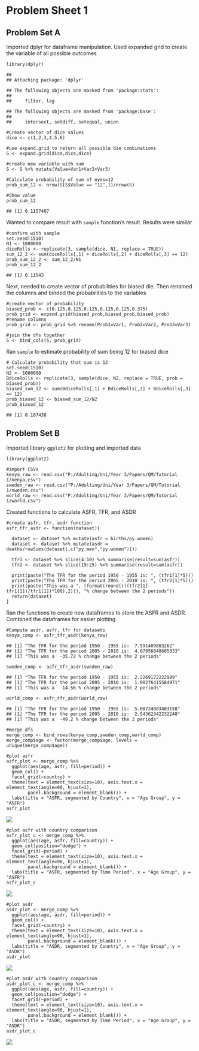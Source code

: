Problem Sheet 1
===============

Problem Set A
-------------

Imported dplyr for dataframe manipulation. Used expanded grid to create
the variable of all possible outcomes

    library(dplyr)

    ## 
    ## Attaching package: 'dplyr'

    ## The following objects are masked from 'package:stats':
    ## 
    ##     filter, lag

    ## The following objects are masked from 'package:base':
    ## 
    ##     intersect, setdiff, setequal, union

    #Create vector of dice values
    dice <- c(1,2,3,4,5,6)

    #use expand.grid to return all possible die combinations
    S <- expand.grid(dice,dice,dice)

    #create new variable with sum
    S <- S %>% mutate(Value=Var1+Var2+Var3)

    #Calculate probability of sum of eyes=12 
    prob_sum_12 <- nrow(S[S$Value == "12",])/nrow(S)

    #Show value
    prob_sum_12

    ## [1] 0.1157407

Wanted to compare result with `sample` function’s result. Results were
similar

    #confirm with sample
    set.seed(1510)
    N1 <- 1000000
    diceRolls <- replicate(3, sample(dice, N1, replace = TRUE))
    sum_12_2 <- sum(diceRolls[,1] + diceRolls[,2] + diceRolls[,3] == 12)
    prob_sum_12_2 <- sum_12_2/N1
    prob_sum_12_2

    ## [1] 0.11543

Next, needed to create vector of probabilities for biased die. Then
renamed the columns and binded the probabilities to the variables

    #create vector of probability
    biased_prob <- c(0.125,0.125,0.125,0.125,0.125,0.375)
    prob_grid <- expand.grid(biased_prob,biased_prob,biased_prob)
    #rename columns 
    prob_grid <- prob_grid %>% rename(Prob1=Var1, Prob2=Var2, Prob3=Var3)

    #join the dfs together
    S <- bind_cols(S, prob_grid)

Ran `sample` to estimate probability of sum being 12 for biased dice

    # Calculate probability that sum is 12 
    set.seed(1510)
    N2 <- 1000000
    BdiceRolls <- replicate(3, sample(dice, N2, replace = TRUE, prob = biased_prob))
    biased_sum_12 <- sum(BdiceRolls[,1] + BdiceRolls[,2] + BdiceRolls[,3] == 12)
    prob_biased_12 <- biased_sum_12/N2
    prob_biased_12

    ## [1] 0.107438

Problem Set B
-------------

Imported library `ggplot2` for plotting and imported data

    library(ggplot2)

    #import CSVs
    kenya_raw <- read.csv("P:/Adulting/Uni/Year 3/Papers/QM/Tutorial 1/kenya.csv")
    sweden_raw <- read.csv("P:/Adulting/Uni/Year 3/Papers/QM/Tutorial 1/sweden.csv")
    world_raw <- read.csv("P:/Adulting/Uni/Year 3/Papers/QM/Tutorial 1/world.csv")

Created functions to calculate ASFR, TFR, and ASDR

    #create asfr, tfr, asdr function 
    asfr_tfr_asdr <- function(dataset){

      dataset <- dataset %>% mutate(asfr = births/py.women)
      dataset <- dataset %>% mutate(asdr = deaths/rowSums(dataset[,c("py.men","py.women")]))

      tfr1 <- dataset %>% slice(4:10) %>% summarise(result=sum(asfr))
      tfr2 <- dataset %>% slice(19:25) %>% summarise(result=sum(asfr))

      print(paste("The TFR for the period 1950 - 1955 is: ", (tfr1[1]*5)))
      print(paste("The TFR for the period 2005 - 2010 is: ", (tfr2[1]*5)))
      print(paste("This was a ", (format(round((((tfr2[1]-tfr1[1])/tfr1[1])*100),2))), "% change between the 2 periods"))
      return(dataset)
    }

Ran the functions to create new dataframes to store the ASFR and ASDR.
Combined the dataframes for easier plotting

    #Compute asdr, asfr, tfr for datasets
    kenya_comp <- asfr_tfr_asdr(kenya_raw)

    ## [1] "The TFR for the period 1950 - 1955 is:  7.591409803262"
    ## [1] "The TFR for the period 2005 - 2010 is:  4.87956848605033"
    ## [1] "This was a  -35.72 % change between the 2 periods"

    sweden_comp <- asfr_tfr_asdr(sweden_raw)

    ## [1] "The TFR for the period 1950 - 1955 is:  2.2269172222989"
    ## [1] "The TFR for the period 2005 - 2010 is:  1.90276415584971"
    ## [1] "This was a  -14.56 % change between the 2 periods"

    world_comp <- asfr_tfr_asdr(world_raw)

    ## [1] "The TFR for the period 1950 - 1955 is:  5.00724803403158"
    ## [1] "The TFR for the period 2005 - 2010 is:  2.54362342232248"
    ## [1] "This was a  -49.2 % change between the 2 periods"

    #merge dfs
    merge_comp <- bind_rows(kenya_comp,sweden_comp,world_comp)
    merge_comp$age <- factor(merge_comp$age, levels = unique(merge_comp$age))

    #plot asfr
    asfr_plot <- merge_comp %>%
      ggplot(aes(age, asfr, fill=period)) +
      geom_col() +
      facet_grid(~country) +
      theme(text = element_text(size=10), axis.text.x = element_text(angle=90, hjust=1),
            panel.background = element_blank()) +
      labs(title = "ASFR, segmented by Country", x = "Age Group", y = "ASFR") 
    asfr_plot

![](WriteUp_files/figure-markdown_strict/unnamed-chunk-9-1.png)

    #plot asfr with country comparison
    asfr_plot_c <- merge_comp %>%
      ggplot(aes(age, asfr, fill=country)) +
      geom_col(position="dodge") +
      facet_grid(~period) +
      theme(text = element_text(size=10), axis.text.x = element_text(angle=90, hjust=1),
            panel.background = element_blank()) +
      labs(title = "ASFR, segmented by Time Period", x = "Age Group", y = "ASFR") 
    asfr_plot_c

![](WriteUp_files/figure-markdown_strict/unnamed-chunk-10-1.png)

    #plot asdr
    asdr_plot <- merge_comp %>%
      ggplot(aes(age, asdr, fill=period)) +
      geom_col() +
      facet_grid(~country) +
      theme(text = element_text(size=10), axis.text.x = element_text(angle=90, hjust=1), 
            panel.background = element_blank()) +
      labs(title = "ASDR, segmented by Country", x = "Age Group", y = "ASDR") 
    asdr_plot

![](WriteUp_files/figure-markdown_strict/unnamed-chunk-11-1.png)

    #plot asdr with country comparison
    asdr_plot_c <- merge_comp %>%
      ggplot(aes(age, asdr, fill=country)) +
      geom_col(position="dodge") +
      facet_grid(~period) +
      theme(text = element_text(size=10), axis.text.x = element_text(angle=90, hjust=1),
            panel.background = element_blank()) +
      labs(title = "ASDR, segmented by Time Period", x = "Age Group", y = "ASDR") 
    asdr_plot_c

![](WriteUp_files/figure-markdown_strict/unnamed-chunk-12-1.png)
